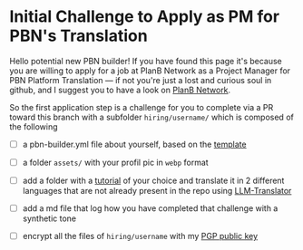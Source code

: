 # Initial Challenge to Apply as PM for PBN's Translation

Hello potential new PBN builder! If you have found this page it's because you are willing to apply for a job at PlanB Network as a Project Manager for PBN Platform Translation — if not you're just a lost and curious soul in github, and I suggest you to have a look on [PlanB Network](https://planb.network). 

So the first application step is a challenge for you to complete via a PR toward this branch with a subfolder `hiring/username/` which is composed of the following
- [ ] a pbn-builder.yml file about yourself, based on the [template](https://github.com/Asi0Flammeus/sovereign-university-data/blob/PM-PBN-Translation/hiring/pbn-builder.yml) 
- [ ] a folder `assets/` with your profil pic in `webp` format
- [ ] add a folder with a [tutorial]([url](https://github.com/DecouvreBitcoin/sovereign-university-data/tree/dev/tutorials)) of your choice and translate it in 2 different languages that are not already present in the repo using [LLM-Translator](https://github.com/Asi0Flammeus/LLM-Translator)
- [ ] add a md file that log how you have completed that challenge with a synthetic tone
- [ ] encrypt all the files of `hiring/username` with my [PGP public key](https://github.com/Asi0Flammeus/pgp-public-keys/blob/master/asi0-pk.asc)

